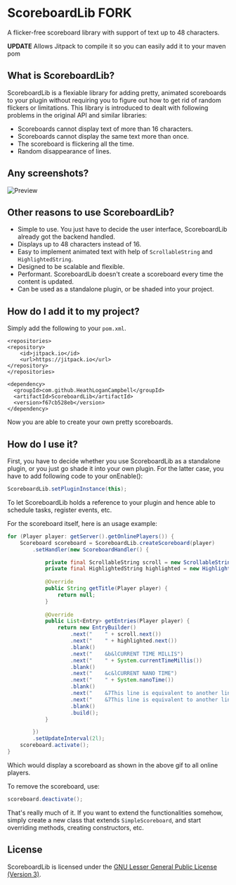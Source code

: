 # ScoreboardLib FORK
A flicker-free scoreboard library with support of text up to 48 characters.

**UPDATE**
Allows Jitpack to compile it so you can easily add it to your maven pom


What is ScoreboardLib?
--------------
ScoreboardLib is a flexiable library for adding pretty, animated scoreboards to your plugin without requiring you to figure out how to get rid of random flickers or limitations. This library is introduced to dealt with following problems in the original API and similar libraries:
* Scoreboards cannot display text of more than 16 characters.
* Scoreboards cannot display the same text more than once.
* The scoreboard is flickering all the time.
* Random disappearance of lines.

Any screenshots?
--------------
![Preview](http://i.imgur.com/eJgctc9.gif)

Other reasons to use ScoreboardLib?
--------------
* Simple to use. You just have to decide the user interface, ScoreboardLib already got the backend handled.
* Displays up to 48 characters instead of 16.
* Easy to implement animated text with help of `ScrollableString` and `HighlightedString`.
* Designed to be scalable and flexible.
* Performant. ScoreboardLib doesn't create a scoreboard every time the content is updated.
* Can be used as a standalone plugin, or be shaded into your project.

How do I add it to my project?
--------------
Simply add the following to your `pom.xml`.

    <repositories>
	<repository>
	    <id>jitpack.io</id>
	    <url>https://jitpack.io</url>
	</repository>
    </repositories>

    <dependency>
      <groupId>com.github.HeathLoganCampbell</groupId>
      <artifactId>ScoreboardLib</artifactId>
      <version>f67cb528eb</version>
    </dependency>

Now you are able to create your own pretty scoreboards.

How do I use it?
--------------
First, you have to decide whether you use ScoreboardLib as a standalone plugin, or you just go shade it into your own plugin. For the latter case, you have to add following code to your onEnable():

```java
ScoreboardLib.setPluginInstance(this);
```

To let ScoreboardLib holds a reference to your plugin and hence able to schedule tasks, register events, etc.

For the scoreboard itself, here is an usage example:

```java
for (Player player: getServer().getOnlinePlayers()) {
	Scoreboard scoreboard = ScoreboardLib.createScoreboard(player)
		.setHandler(new ScoreboardHandler() {

    		private final ScrollableString scroll = new ScrollableString(Strings.format("&aThis string is scrollable!"), 40, 0);
    		private final HighlightedString highlighted = new HighlightedString("This string is highlighted!", "&6", "&e");
    
    		@Override
    		public String getTitle(Player player) {
    			return null;
    		}
    
    		@Override
    		public List<Entry> getEntries(Player player) {
    			return new EntryBuilder()
    				.next("    " + scroll.next())
    				.next("    " + highlighted.next())
    				.blank()
    				.next("    &b&lCURRENT TIME MILLIS")
    				.next("    " + System.currentTimeMillis())
    				.blank()
    				.next("    &c&lCURRENT NANO TIME")
    				.next("    " + System.nanoTime())
    				.blank()
    				.next("    &7This line is equivalent to another line")
    				.next("    &7This line is equivalent to another line")
    				.blank()
    				.build();
    		}

	    })
	    .setUpdateInterval(2l);
	scoreboard.activate();
}
```

Which would display a scoreboard as shown in the above gif to all online players.

To remove the scoreboard, use:

```java
scoreboard.deactivate();
```

That's really much of it. If you want to extend the functionalities somehow, simply create a new class that extends `SimpleScoreboard`, and start overriding methods, creating constructors, etc.

License
--------------
ScoreboardLib is licensed under the [GNU Lesser General Public License (Version 3)](https://github.com/TigerHix/ScoreboardLib/blob/master/LICENSE).
